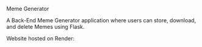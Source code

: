 Meme Generator

A Back-End Meme Generator application where users can store, download, and delete Memes
using Flask.

Website hosted on Render: 